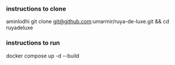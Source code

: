### instructions to clone
aminlodhi
git clone git@github.com:umarmir/ruya-de-luxe.git && cd ruyadeluxe

### instructions to run
docker compose up -d --build
